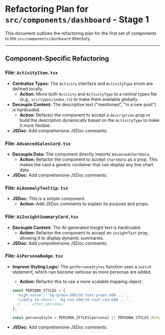 # Refactoring Plan for `src/components/dashboard` - Stage 1

This document outlines the refactoring plan for the first set of components in the `src/components/dashboard` directory.

---

## Component-Specific Refactoring

### File: `ActivityItem.tsx`

- **Centralize Types:** The `Activity` interface and `ActivityType` enum are defined locally.
  - **Action:** Move both `Activity` and `ActivityType` to a central types file (e.g., `src/types/index.ts`) to make them available globally.
- **Decouple Content:** The descriptive text ("mentioned", "in a new post") is hardcoded.
  - **Action:** Refactor the component to accept a `description` prop or build the description dynamically based on the `ActivityType` to make it more flexible.
- **JSDoc:** Add comprehensive JSDoc comments.

### File: `AdvancedSalesCard.tsx`

- **Decouple Data:** The component directly imports `AdvancedChartData`.
  - **Action:** Refactor the component to accept `chartData` as a prop. This makes the card a generic container that can display any line chart data.
- **JSDoc:** Add comprehensive JSDoc comments.

### File: `AiAnomalyTooltip.tsx`

- **JSDoc:** This is a simple component.
  - **Action:** Add JSDoc comments to explain its purpose and props.

### File: `AiInsightSummaryCard.tsx`

- **Decouple Content:** The AI-generated insight text is hardcoded.
  - **Action:** Refactor the component to accept an `insightText` prop, allowing it to display dynamic summaries.
- **JSDoc:** Add comprehensive JSDoc comments.

### File: `AiPersonaBadge.tsx`

- **Improve Styling Logic:** The `getPersonaStyles` function uses a `switch` statement, which can become verbose as more personas are added.

  - **Action:** Refactor this to use a more scalable mapping object.

  ```typescript
  const PERSONA_STYLES = {
    'High-value': 'bg-green-500/10 text-green-600 ...',
    'Likely to churn': 'bg-red-500/10 text-red-600 ...',
    // ... other personas
  };

  const personaStyle = PERSONA_STYLES[persona] || PERSONA_STYLES.default;
  ```

- **JSDoc:** Add comprehensive JSDoc comments.
